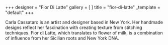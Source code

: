 +++
designer = "Fior Di Latte"
gallery = [ ]
title = "fior-di-latte"
_template = "default"
+++

Carla Cassataro is an artist and designer based in New York. Her handmade designs reflect her fascination with creating texture from stitching techniques. Fior di Latte, which translates to flower of milk, is a combination of influence from her Sicilian roots and New York DNA.
